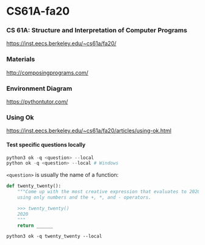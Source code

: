 # CS61A-fa20

### CS 61A: Structure and Interpretation of Computer Programs

https://inst.eecs.berkeley.edu/~cs61a/fa20/

### Materials

http://composingprograms.com/

### Environment Diagram

https://pythontutor.com/

### Using Ok

https://inst.eecs.berkeley.edu/~cs61a/fa20/articles/using-ok.html

#### Test specific questions locally

```python
python3 ok -q <question> --local
python ok -q <question> --local # Windows
```

`<question>` is usually the name of a function:

```python
def twenty_twenty():
    """Come up with the most creative expression that evaluates to 2020,
    using only numbers and the +, *, and - operators.

    >>> twenty_twenty()
    2020
    """
    return ______
```

```
python3 ok -q twenty_twenty --local
```

